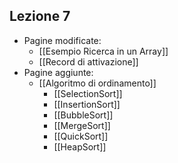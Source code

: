 ## Lezione 7
- Pagine modificate:
	- [[Esempio Ricerca in un Array]]
	- [[Record di attivazione]]
- Pagine aggiunte:
	- [[Algoritmo di ordinamento]]
		- [[SelectionSort]]
		- [[InsertionSort]]
		- [[BubbleSort]]
		- [[MergeSort]]
		- [[QuickSort]]
		- [[HeapSort]]